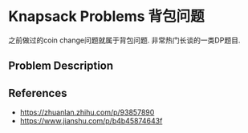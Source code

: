 # Knapsack Problems 背包问题

之前做过的coin change问题就属于背包问题. 非常热门长谈的一类DP题目. 

## **Problem Description**



## References
- https://zhuanlan.zhihu.com/p/93857890
- https://www.jianshu.com/p/b4b45874643f
